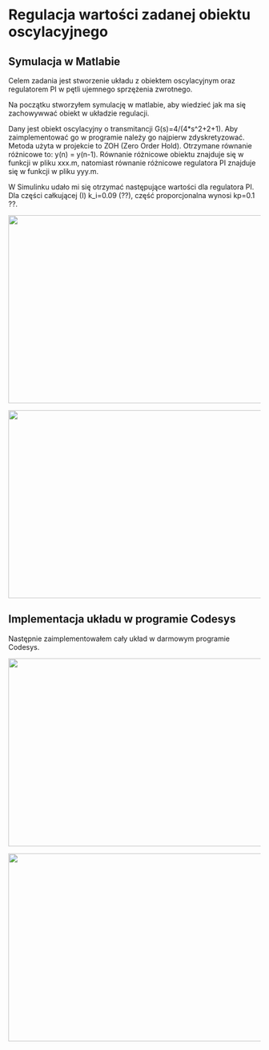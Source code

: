 # Regulacja wartości zadanej obiektu oscylacyjnego

## Symulacja w Matlabie
Celem zadania jest stworzenie układu z obiektem oscylacyjnym oraz regulatorem PI w pętli ujemnego sprzężenia zwrotnego.

Na początku stworzyłem symulację w matlabie, aby wiedzieć jak ma się zachowywwać obiekt w układzie regulacji.

Dany jest obiekt oscylacyjny o transmitancji G(s)=4/(4*s^2+2+1). Aby zaimplementować go w programie należy go najpierw zdyskretyzować. Metoda użyta w projekcie to ZOH (Zero Order Hold). Otrzymane równanie różnicowe to: y(n) = y(n-1). Równanie różnicowe obiektu znajduje się w funkcji w pliku xxx.m, natomiast równanie różnicowe regulatora PI znajduje się w funkcji w pliku  yyy.m.

W Simulinku udało mi się otrzymać następujące wartości dla regulatora PI. Dla części całkującej (I) k_i=0.09 (??), część proporcjonalna wynosi kp=0.1 ??.

<p align="center">
  <img width="623" height="375" src="./readme_files/obiekt_bez_regulatora.png">
</p>

<p align="center">
  <img width="623" height="375" src="./readme_files/obiekt_z_regulatorem.png">
</p>


## Implementacja układu w programie Codesys

Następnie zaimplementowałem cały układ w darmowym programie Codesys.

<p align="center">
  <img width="623" height="375" src="./readme_files/main_plc.png">
</p>

<p align="center">
  <img width="623" height="375" src="./readme_files/wynik_końcowy.png">
</p>
